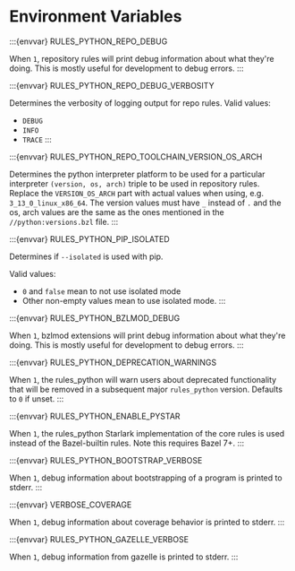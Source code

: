 # Environment Variables

:::{envvar} RULES_PYTHON_REPO_DEBUG

When `1`, repository rules will print debug information about what they're
doing. This is mostly useful for development to debug errors.
:::

:::{envvar} RULES_PYTHON_REPO_DEBUG_VERBOSITY

Determines the verbosity of logging output for repo rules. Valid values:

* `DEBUG`
* `INFO`
* `TRACE`
:::

:::{envvar} RULES_PYTHON_REPO_TOOLCHAIN_VERSION_OS_ARCH

Determines the python interpreter platform to be used for a particular
interpreter `(version, os, arch)` triple to be used in repository rules.
Replace the `VERSION_OS_ARCH` part with actual values when using, e.g.
`3_13_0_linux_x86_64`. The version values must have `_` instead of `.` and the
os, arch values are the same as the ones mentioned in the
`//python:versions.bzl` file.
:::

:::{envvar} RULES_PYTHON_PIP_ISOLATED

Determines if `--isolated` is used with pip.

Valid values:
* `0` and `false` mean to not use isolated mode
* Other non-empty values mean to use isolated mode.
:::

:::{envvar} RULES_PYTHON_BZLMOD_DEBUG

When `1`, bzlmod extensions will print debug information about what they're
doing. This is mostly useful for development to debug errors.
:::

:::{envvar} RULES_PYTHON_DEPRECATION_WARNINGS

When `1`, the rules_python will warn users about deprecated functionality that will
be removed in a subsequent major `rules_python` version. Defaults to `0` if unset.
:::

:::{envvar} RULES_PYTHON_ENABLE_PYSTAR

When `1`, the rules_python Starlark implementation of the core rules is used
instead of the Bazel-builtin rules. Note this requires Bazel 7+.
:::

:::{envvar} RULES_PYTHON_BOOTSTRAP_VERBOSE

When `1`, debug information about bootstrapping of a program is printed to
stderr.
:::

:::{envvar} VERBOSE_COVERAGE

When `1`, debug information about coverage behavior is printed to stderr.
:::


:::{envvar} RULES_PYTHON_GAZELLE_VERBOSE

When `1`, debug information from gazelle is printed to stderr.
:::
